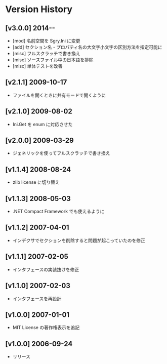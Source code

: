 Version History
===============

[v3.0.0] 2014-**-**
-------------------
- [mod] 名前空間を Sgry.Ini に変更
- [add] セクション名・プロパティ名の大文字小文字の区別方法を指定可能に
- [misc] フルスクラッチで書き換え
- [misc] ソースファイル中の日本語を排除
- [misc] 単体テストを改善

[v2.1.1] 2009-10-17
-------------------
- ファイルを開くときに共有モードで開くように

[v2.1.0] 2009-08-02
-------------------
- Ini.Get を enum に対応させた

[v2.0.0] 2009-03-29
-------------------
- ジェネリックを使ってフルスクラッチで書き換え

[v1.1.4] 2008-08-24
-------------------
- zlib license に切り替え

[v1.1.3] 2008-05-03
-------------------
- .NET Compact Framework でも使えるように

[v1.1.2] 2007-04-01
-------------------
- インデクサでセクションを削除すると問題が起こっていたのを修正

[v1.1.1] 2007-02-05
-------------------
- インタフェースの実装抜けを修正

[v1.1.0] 2007-02-03
-------------------
- インタフェースを再設計

[v1.0.0] 2007-01-01
-------------------
- MIT License の著作権表示を追記

[v1.0.0] 2006-09-24
-------------------
- リリース
